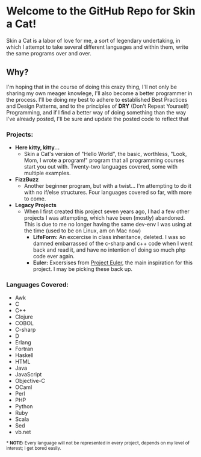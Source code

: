 # Welcome to the GitHub Repo for Skin a Cat! #
Skin a Cat is a labor of love for me, a sort of legendary undertaking,
in which I attempt to take several different languages and within them,
write the same programs over and over.

## Why? #

I'm hoping that in the course of doing this crazy thing, I'll not only be sharing my own meager knowlege, I'll also become a better programmer in the process. I'll be doing my best to adhere to established Best Practices and Design Patterns, and to the principles of __DRY__ (Don't Repeat Yourself) Programming, and if I find a better way of doing something than the way I've already posted, I'll be sure and update the posted code to reflect that


### Projects: #
 - __Here kitty, kitty...__
   - Skin a Cat's version of "Hello World", the basic, worthless, "Look, Mom, I wrote a program!" program that all programming courses start you out with. Twenty-two languages covered, some with multiple examples.
 - __FizzBuzz__
   - Another beginner program, but with a twist... I'm attempting to do it with no if/else structures. Four languages covered so far, with more to come.
 - __Legacy Projects__
   - When I first created this project seven years ago, I had a few other projects I was attempting, which have been (mostly) abandoned. This is due to me no longer having the same dev-env I was using at the time (used to be on Linux, am on Mac now)
      - __LifeForm:__ An excercise in class inheritance, deleted. I was so damned embarrassed of the c-sharp and c++ code when I went back and read it, and have no intention of doing so much php code ever again.
      - __Euler:__ Excersises from [Project Euler](http://projecteuler.com), the main inspiration for this project. I may be picking these back up.

### Languages Covered: #
- Awk
- C
- C++
- Clojure
- COBOL
- C-sharp
- D
- Erlang
- Fortran
- Haskell
- HTML
- Java
- JavaScript
- Objective-C
- OCaml
- Perl
- PHP
- Python
- Ruby
- Scala
- Sed
- vb.net

<sub>* __NOTE:__ Every language will not be represented in every project, depends on my level of interest; I get bored easily.</sub>
